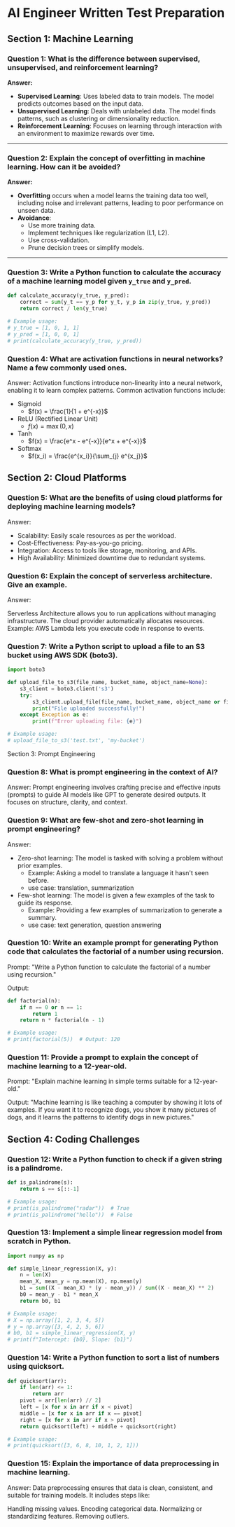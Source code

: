# AI Engineer Written Test Preparation

## Section 1: Machine Learning

### Question 1: What is the difference between supervised, unsupervised, and reinforcement learning?  
**Answer:**
- **Supervised Learning**: Uses labeled data to train models. The model predicts outcomes based on the input data.
- **Unsupervised Learning**: Deals with unlabeled data. The model finds patterns, such as clustering or dimensionality reduction.
- **Reinforcement Learning**: Focuses on learning through interaction with an environment to maximize rewards over time.

---

### Question 2: Explain the concept of overfitting in machine learning. How can it be avoided?  
**Answer:**
- **Overfitting** occurs when a model learns the training data too well, including noise and irrelevant patterns, leading to poor performance on unseen data.
- **Avoidance**:
  - Use more training data.
  - Implement techniques like regularization (L1, L2).
  - Use cross-validation.
  - Prune decision trees or simplify models.

---

### Question 3: Write a Python function to calculate the accuracy of a machine learning model given `y_true` and `y_pred`.
```python
def calculate_accuracy(y_true, y_pred):
    correct = sum(y_t == y_p for y_t, y_p in zip(y_true, y_pred))
    return correct / len(y_true)

# Example usage:
# y_true = [1, 0, 1, 1]
# y_pred = [1, 0, 0, 1]
# print(calculate_accuracy(y_true, y_pred))
```
### Question 4: What are activation functions in neural networks? Name a few commonly used ones.
Answer: Activation functions introduce non-linearity into a neural network, enabling it to learn complex patterns. Common activation functions include:

- Sigmoid
    - $f(x) = \frac{1}{1 + e^{-x}}$
- ReLU (Rectified Linear Unit)
    - $f(x) = \max(0, x)$
- Tanh
    - $f(x) = \frac{e^x - e^{-x}}{e^x + e^{-x}}$
- Softmax
    - $f(x_i) = \frac{e^{x_i}}{\sum_{j} e^{x_j}}$

## Section 2: Cloud Platforms
### Question 5: What are the benefits of using cloud platforms for deploying machine learning models?
Answer:

- Scalability: Easily scale resources as per the workload.
- Cost-Effectiveness: Pay-as-you-go pricing.
- Integration: Access to tools like storage, monitoring, and APIs.
- High Availability: Minimized downtime due to redundant systems.

### Question 6: Explain the concept of serverless architecture. Give an example.
Answer:

Serverless Architecture allows you to run applications without managing infrastructure. The cloud provider automatically allocates resources.
Example: AWS Lambda lets you execute code in response to events.

### Question 7: Write a Python script to upload a file to an S3 bucket using AWS SDK (boto3).
```python
import boto3

def upload_file_to_s3(file_name, bucket_name, object_name=None):
    s3_client = boto3.client('s3')
    try:
        s3_client.upload_file(file_name, bucket_name, object_name or file_name)
        print("File uploaded successfully!")
    except Exception as e:
        print(f"Error uploading file: {e}")

# Example usage:
# upload_file_to_s3('test.txt', 'my-bucket')
```
Section 3: Prompt Engineering


### Question 8: What is prompt engineering in the context of AI?
Answer: Prompt engineering involves crafting precise and effective inputs (prompts) to guide AI models like GPT to generate desired outputs. It focuses on structure, clarity, and context.

### Question 9: What are few-shot and zero-shot learning in prompt engineering?
Answer:

- Zero-shot learning: The model is tasked with solving a problem without prior examples.
    - Example: Asking a model to translate a language it hasn't seen before.
    - use case: translation, summarization
- Few-shot learning: The model is given a few examples of the task to guide its response.
    - Example: Providing a few examples of summarization to generate a summary.
    - use case: text generation, question answering

### Question 10: Write an example prompt for generating Python code that calculates the factorial of a number using recursion.
Prompt:
"Write a Python function to calculate the factorial of a number using recursion."

Output:

```python
def factorial(n):
    if n == 0 or n == 1:
        return 1
    return n * factorial(n - 1)

# Example usage:
# print(factorial(5))  # Output: 120
```

### Question 11: Provide a prompt to explain the concept of machine learning to a 12-year-old.
Prompt:
"Explain machine learning in simple terms suitable for a 12-year-old."

Output:
"Machine learning is like teaching a computer by showing it lots of examples. If you want it to recognize dogs, you show it many pictures of dogs, and it learns the patterns to identify dogs in new pictures."

## Section 4: Coding Challenges
### Question 12: Write a Python function to check if a given string is a palindrome.
```python
def is_palindrome(s):
    return s == s[::-1]

# Example usage:
# print(is_palindrome("radar"))  # True
# print(is_palindrome("hello"))  # False
```
### Question 13: Implement a simple linear regression model from scratch in Python.

```python
import numpy as np

def simple_linear_regression(X, y):
    n = len(X)
    mean_X, mean_y = np.mean(X), np.mean(y)
    b1 = sum((X - mean_X) * (y - mean_y)) / sum((X - mean_X) ** 2)
    b0 = mean_y - b1 * mean_X
    return b0, b1

# Example usage:
# X = np.array([1, 2, 3, 4, 5])
# y = np.array([3, 4, 2, 5, 6])
# b0, b1 = simple_linear_regression(X, y)
# print(f"Intercept: {b0}, Slope: {b1}")
```
### Question 14: Write a Python function to sort a list of numbers using quicksort.
```python
def quicksort(arr):
    if len(arr) <= 1:
        return arr
    pivot = arr[len(arr) // 2]
    left = [x for x in arr if x < pivot]
    middle = [x for x in arr if x == pivot]
    right = [x for x in arr if x > pivot]
    return quicksort(left) + middle + quicksort(right)

# Example usage:
# print(quicksort([3, 6, 8, 10, 1, 2, 1]))
```
### Question 15: Explain the importance of data preprocessing in machine learning.
Answer: Data preprocessing ensures that data is clean, consistent, and suitable for training models. It includes steps like:

Handling missing values.
Encoding categorical data.
Normalizing or standardizing features.
Removing outliers.
